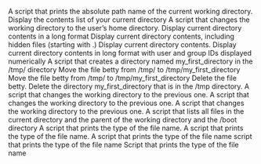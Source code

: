 A script that prints the absolute path name of the current working directory.
Display the contents list of your current directory
A script that changes the working directory to the user’s home directory.
Display current directory contents in a long format
Display current directory contents, including hidden files (starting with .)
Display current directory contents.
Display current directory contents in long format with user and group IDs displayed numerically
A script that creates a directory named my_first_directory in the /tmp/ directory
Move the file betty from /tmp/ to /tmp/my_first_directory
Move the file betty from /tmp/ to /tmp/my_first_directory
Delete the file betty.
Delete the directory my_first_directory that is in the /tmp directory.
A script that changes the working directory to the previous one.
A script that changes the working directory to the previous one.
A script that changes the working directory to the previous one.
A script that lists all files in the current directory and the parent of the working directory and the /boot directory
A script that prints the type of the file name.
A script that prints the type of the file name.
A script that prints the type of the file name
script that prints the type of the file name
Script that prints the type of the file name
